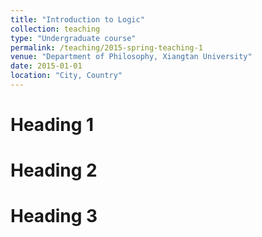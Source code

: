 ```yaml
---
title: "Introduction to Logic"
collection: teaching
type: "Undergraduate course"
permalink: /teaching/2015-spring-teaching-1
venue: "Department of Philosophy, Xiangtan University"
date: 2015-01-01
location: "City, Country"
---
```


<!--This is a description of a teaching experience. You can use markdown like any other post.-->

Heading 1
======

Heading 2
======

Heading 3
======
